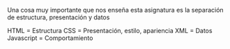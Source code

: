 Una cosa muy importante que nos enseña esta asignatura es la separación de estructura, presentación y datos

HTML = Estructura
CSS = Presentación, estilo, apariencia
XML = Datos
Javascript = Comportamiento

